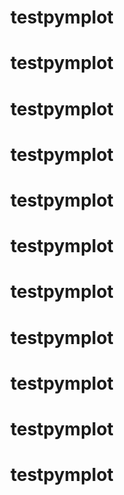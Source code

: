 # testpymplot
# testpymplot
# testpymplot
# testpymplot
# testpymplot
# testpymplot
# testpymplot
# testpymplot
# testpymplot
# testpymplot
# testpymplot
